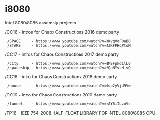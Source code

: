 # i8080
Intel 8080/8085 assembly projects

/CC16 - intros for Chaos Constructions 2016 demo party

     /SPACE     - https://www.youtube.com/watch?v=bKvqVoF0aB0
     /STARS     - https://www.youtube.com/watch?v=JZKFPHqPtoM

/CC17 - intros for Chaos Constructions 2017 demo party

     /city      - https://www.youtube.com/watch?v=dMSFpkd1lLo
     /spaceship - https://www.youtube.com/watch?v=2QaNYvsH_vQ

/CC18 - intro for Chaos Constructions 2018 demo party

     /house     - https://www.youtube.com/watch?v=Gup2yVjd9Vw

/CC19 - intro for Chaos Constructions 2019 demo party

     /tunnel    - https://www.youtube.com/watch?v=zAY6iILzoVs

/FP16 - IEEE 754-2008 HALF-FLOAT LIBRARY FOR INTEL 8080/8085 CPU
